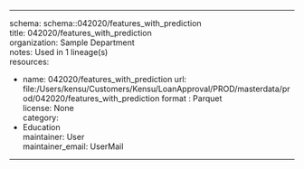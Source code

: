 


---  
schema: schema::042020/features_with_prediction  
title: 042020/features_with_prediction  
organization: Sample Department  
notes: Used in 1 lineage(s)  
resources:  
  - name: 042020/features_with_prediction 
    url: file:/Users/kensu/Customers/Kensu/LoanApproval/PROD/masterdata/prod/042020/features_with_prediction 
    format : Parquet  
license: None  
category:
  - Education  
maintainer: User  
maintainer_email: UserMail  
---